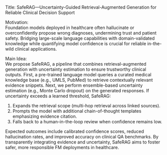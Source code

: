 Title: SafeRAG—Uncertainty-Guided Retrieval-Augmented Generation for Reliable Clinical Decision Support

Motivation:  
Foundation models deployed in healthcare often hallucinate or overconfidently propose wrong diagnoses, undermining trust and patient safety. Bridging large-scale language capabilities with domain-validated knowledge while quantifying model confidence is crucial for reliable in-the-wild clinical applications.

Main Idea:  
We propose SafeRAG, a pipeline that combines retrieval-augmented generation with uncertainty estimation to ensure trustworthy clinical outputs. First, a pre-trained language model queries a curated medical knowledge base (e.g., UMLS, PubMed) to retrieve contextually relevant evidence snippets. Next, we perform ensemble-based uncertainty estimation (e.g., Monte Carlo dropout) on the generated responses. If uncertainty exceeds a learned threshold, SafeRAG:  
1. Expands the retrieval scope (multi-hop retrieval across linked sources).  
2. Prompts the model with additional chain-of-thought templates emphasizing evidence citation.  
3. Falls back to a human-in-the-loop review when confidence remains low.  

Expected outcomes include calibrated confidence scores, reduced hallucination rates, and improved accuracy on clinical QA benchmarks. By transparently integrating evidence and uncertainty, SafeRAG aims to foster safer, more responsible FM deployments in healthcare.